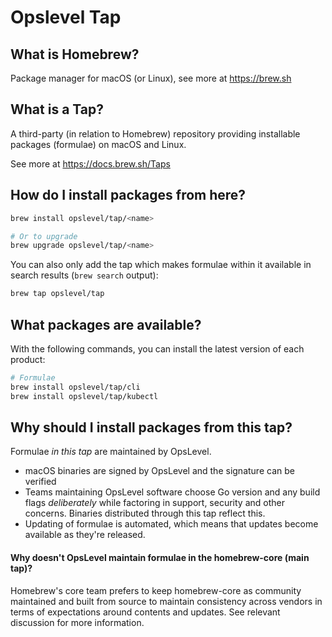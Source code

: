 # Opslevel Tap

## What is Homebrew?

Package manager for macOS (or Linux), see more at https://brew.sh

## What is a Tap?

A third-party (in relation to Homebrew) repository providing installable
packages (formulae) on macOS and Linux.

See more at https://docs.brew.sh/Taps

## How do I install packages from here?

```sh
brew install opslevel/tap/<name>

# Or to upgrade
brew upgrade opslevel/tap/<name>
```

You can also only add the tap which makes formulae within it
available in search results (`brew search` output):

```sh
brew tap opslevel/tap
```

## What packages are available?

With the following commands, you can install the latest version of each product:
```sh
# Formulae
brew install opslevel/tap/cli
brew install opslevel/tap/kubectl
```

## Why should I install packages from this tap?

Formulae _in this tap_ are maintained by OpsLevel.

 - macOS binaries are signed by OpsLevel and the signature can be verified
 - Teams maintaining OpsLevel software choose Go version and any build flags _deliberately_ while
 	factoring in support, security and other concerns. Binaries distributed through this tap reflect this.
 - Updating of formulae is automated, which means that updates become available as they're released.

#### Why doesn't OpsLevel maintain formulae in the homebrew-core (main tap)?

Homebrew's core team prefers to keep homebrew-core as community maintained and built from source to maintain consistency across vendors in terms of expectations around contents and updates. See relevant discussion for more information.
